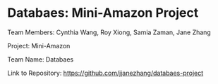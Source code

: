 # Databaes: Mini-Amazon Project


Team Members: Cynthia Wang, Roy Xiong, Samia Zaman, Jane Zhang

Project: Mini-Amazon

Team Name: Databaes

Link to Repository: https://github.com/jjanezhang/databaes-project


